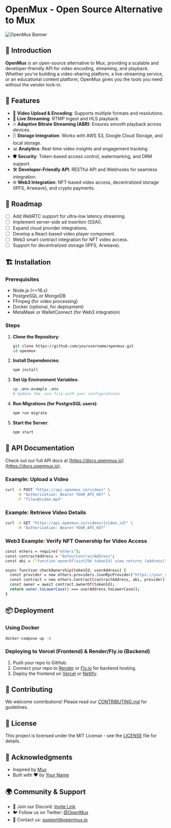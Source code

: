# OpenMux - Open Source Alternative to Mux

![OpenMux Banner](https://yourimageurl.com/banner.png)


## 🚀 Introduction

**OpenMux** is an open-source alternative to Mux, providing a scalable and developer-friendly API for video encoding, streaming, and playback. Whether you're building a video-sharing platform, a live-streaming service, or an educational content platform, OpenMux gives you the tools you need without the vendor lock-in.

## 🌟 Features

- 🎥 **Video Upload & Encoding**: Supports multiple formats and resolutions.
- 📡 **Live Streaming**: RTMP ingest and HLS playback.
- 🔥 **Adaptive Bitrate Streaming (ABR)**: Ensures smooth playback across devices.
- 🗄️ **Storage Integration**: Works with AWS S3, Google Cloud Storage, and local storage.
- 📊 **Analytics**: Real-time video insights and engagement tracking.
- 🛡 **Security**: Token-based access control, watermarking, and DRM support.
- 🛠 **Developer-Friendly API**: RESTful API and Webhooks for seamless integration.
- 🌐 **Web3 Integration**: NFT-based video access, decentralized storage (IPFS, Arweave), and crypto payments.

## 🎯 Roadmap

- [ ] Add WebRTC support for ultra-low latency streaming.
- [ ] Implement server-side ad insertion (SSAI).
- [ ] Expand cloud provider integrations.
- [ ] Develop a React-based video player component.
- [ ] Web3 smart contract integration for NFT video access.
- [ ] Support for decentralized storage (IPFS, Arweave).

## 🏗 Installation

### Prerequisites

- Node.js (>=16.x)
- PostgreSQL or MongoDB
- FFmpeg (for video processing)
- Docker (optional, for deployment)
- MetaMask or WalletConnect (for Web3 integration)

### Steps

1. **Clone the Repository**:
   ```sh
   git clone https://github.com/yourusername/openmux.git
   cd openmux
   ```

2. **Install Dependencies**:
   ```sh
   npm install
   ```

3. **Set Up Environment Variables**:
   ```sh
   cp .env.example .env
   # Update the .env file with your configurations
   ```

4. **Run Migrations (for PostgreSQL users)**:
   ```sh
   npm run migrate
   ```

5. **Start the Server**:
   ```sh
   npm start
   ```

## 📖 API Documentation

Check out our full API docs at [https://docs.openmux.io](https://docs.openmux.io).

### Example: Upload a Video
```sh
curl -X POST "https://api.openmux.io/videos" \
     -H "Authorization: Bearer YOUR_API_KEY" \
     -F "file=@video.mp4"
```

### Example: Retrieve Video Details
```sh
curl -X GET "https://api.openmux.io/videos/{video_id}" \
     -H "Authorization: Bearer YOUR_API_KEY"
```

### Web3 Example: Verify NFT Ownership for Video Access
```sh
const ethers = require("ethers");
const contractAddress = "0xYourContractAddress";
const abi = ["function ownerOf(uint256 tokenId) view returns (address)"];

async function checkOwnership(tokenId, userAddress) {
  const provider = new ethers.providers.JsonRpcProvider("https://your_rpc_url");
  const contract = new ethers.Contract(contractAddress, abi, provider);
  const owner = await contract.ownerOf(tokenId);
  return owner.toLowerCase() === userAddress.toLowerCase();
}
```

## 📦 Deployment

### Using Docker

```sh
docker-compose up -d
```

### Deploying to Vercel (Frontend) & Render/Fly.io (Backend)

1. Push your repo to GitHub.
2. Connect your repo to [Render](https://render.com/) or [Fly.io](https://fly.io/) for backend hosting.
3. Deploy the frontend on [Vercel](https://vercel.com/) or [Netlify](https://netlify.com/).

## 🤝 Contributing

We welcome contributions! Please read our [CONTRIBUTING.md](CONTRIBUTING.md) for guidelines.

## 📜 License

This project is licensed under the MIT License - see the [LICENSE](LICENSE) file for details.

## 🎉 Acknowledgments

- Inspired by [Mux](https://www.mux.com/)
- Built with ❤️ by [Your Name](https://github.com/yourusername)

## 🌍 Community & Support

- 📢 Join our Discord: [Invite Link](https://discord.gg/yourdiscord)
- 🐦 Follow us on Twitter: [@OpenMux](https://twitter.com/openmux)
- 📧 Contact us: support@openmux.io
